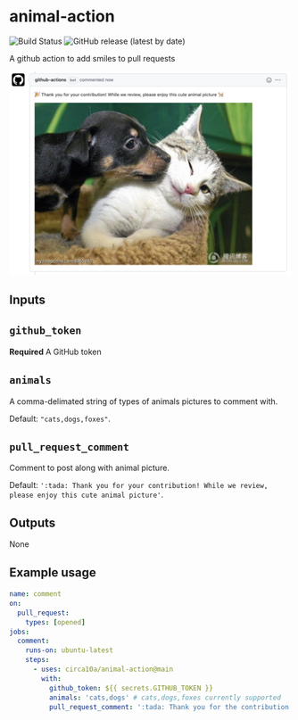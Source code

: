 # animal-action

![Build Status](https://github.com/circa10a/animal-action/workflows/release/badge.svg)
![GitHub release (latest by date)](https://img.shields.io/github/v/release/circa10a/animal-action?style=plastic)

A github action to add smiles to pull requests

![alt text](docs/img/example.png)

## Inputs

## `github_token`

**Required** A GitHub token

## `animals`

A comma-delimated string of types of animals pictures to comment with.

Default: `"cats,dogs,foxes"`.

## `pull_request_comment`

Comment to post along with animal picture.

Default: `':tada: Thank you for your contribution! While we review, please enjoy this cute animal picture'`.

## Outputs

None

## Example usage

```yaml
name: comment
on:
  pull_request:
    types: [opened]
jobs:
  comment:
    runs-on: ubuntu-latest
    steps:
      - uses: circa10a/animal-action@main
        with:
          github_token: ${{ secrets.GITHUB_TOKEN }}
          animals: 'cats,dogs' # cats,dogs,foxes currently supported
          pull_request_comment: ':tada: Thank you for the contribution! Here's a cute animal picture to say thank you!'
```
